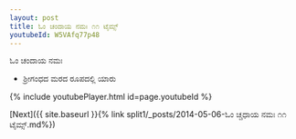 ```yaml
---
layout: post
title: ಓಂ ಚಂದಾಯ ನಮಃ ೧೧ ಟೈಮ್ಸ್
youtubeId: W5VAfq77p48
---
```

 
 
 ಓಂ ಚಂದಾಯ ನಮಃ  
 
 -  ಶ್ರೀಗಂಧದ ಮರದ ರೂಪದಲ್ಲಿ ಯಾರು 
 
  
 
  
 
 
 
 
 
 


{% include youtubePlayer.html id=page.youtubeId %}
 
[Next]({{ site.baseurl }}{% link  split1/_posts/2014-05-06-ಓಂ ಚ್ಚಧಾಯ ನಮಃ ೧೧ ಟೈಮ್ಸ್.md%})
 
